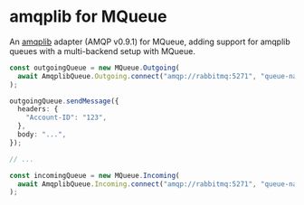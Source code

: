 # amqplib for MQueue

An [amqplib](https://github.com/amqp-node/amqplib) adapter (AMQP v0.9.1) for
MQueue, adding support for amqplib queues with a multi-backend setup with
MQueue.

```ts
const outgoingQueue = new MQueue.Outgoing(
  await AmqplibQueue.Outgoing.connect("amqp://rabbitmq:5271", "queue-name"),
);

outgoingQueue.sendMessage({
  headers: {
    "Account-ID": "123",
  },
  body: "...",
});

// ...

const incomingQueue = new MQueue.Incoming(
  await AmqplibQueue.Incoming.connect("amqp://rabbitmq:5271", "queue-name"),
);
```
